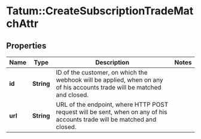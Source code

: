 # Tatum::CreateSubscriptionTradeMatchAttr

## Properties
Name | Type | Description | Notes
------------ | ------------- | ------------- | -------------
**id** | **String** | ID of the customer, on which the webhook will be applied, when on any of his accounts trade will be matched and closed. | 
**url** | **String** | URL of the endpoint, where HTTP POST request will be sent, when on any of his accounts trade will be matched and closed. | 

